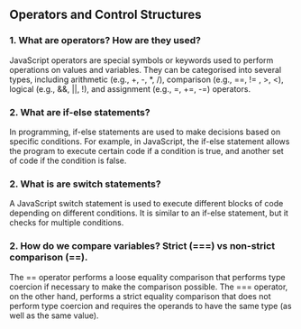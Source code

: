 ## Operators and Control Structures

### 1. What are operators? How are they used?

JavaScript operators are special symbols or keywords used to perform operations on values and variables. They can be categorised into several types, including arithmetic (e.g., +, -, *, /), comparison (e.g., ==, != , >, <), logical (e.g., &&, ||, !), and assignment (e.g., =, +=, -=) operators.

### 2. What are if-else statements? 

In programming, if-else statements are used to make decisions based on specific conditions. For example, in JavaScript, the if-else statement allows the program to execute certain code if a condition is true, and another set of code if the condition is false.

### 2. What is are switch statements? 

A JavaScript switch statement is used to execute different blocks of code depending on different conditions. It is similar to an if-else statement, but it checks for multiple conditions.

### 2. How do we compare variables? Strict (===) vs non-strict comparison (==). 

The == operator performs a loose equality comparison that performs type coercion if necessary to make the comparison possible. The === operator, on the other hand, performs a strict equality comparison that does not perform type coercion and requires the operands to have the same type (as well as the same value).